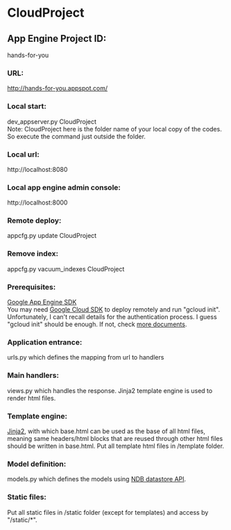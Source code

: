 # CloudProject
## App Engine Project ID:
hands-for-you  

### URL:
http://hands-for-you.appspot.com/  

### Local start:
dev_appserver.py CloudProject  
Note: CloudProject here is the folder name of your local copy of the codes. So execute the command just outside the folder.  

### Local url:
http://localhost:8080  

### Local app engine admin console:
http://localhost:8000  

### Remote deploy:
appcfg.py update CloudProject  

### Remove index:
appcfg.py vacuum_indexes CloudProject  

### Prerequisites:
[Google App Engine SDK](https://cloud.google.com/appengine/downloads#Google_App_Engine_SDK_for_Python)  
You may need [Google Cloud SDK](https://cloud.google.com/sdk/?hl=en#windows) to deploy remotely and run "gcloud init". Unfortunately, I can't recall details for the authentication process. I guess "gcloud init" should be enough. If not, check [more documents](https://cloud.google.com/sdk/gcloud/).  

### Application entrance:
urls.py which defines the mapping from url to handlers  

### Main handlers:
views.py which handles the response. Jinja2 template engine is used to render html files.  

### Template engine:
[Jinja2](http://jinja.pocoo.org/docs/dev/templates/), with which base.html can be used as the base of all html files, meaning same headers/html blocks that are reused through other html files should be written in base.html. Put all template html files in /template folder.  

### Model definition:
models.py which defines the models using [NDB datastore API](https://cloud.google.com/appengine/docs/python/ndb/).  

### Static files:
Put all static files in /static folder (except for templates) and access by "/static/*".  
